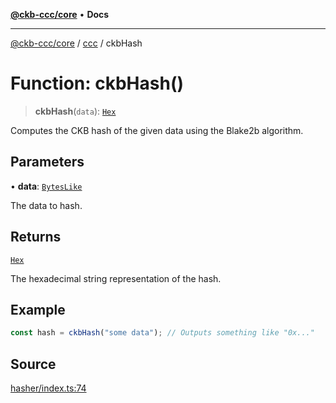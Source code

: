 [**@ckb-ccc/core**](README.md) • **Docs**

***

[@ckb-ccc/core](README.md) / [ccc](Namespace.ccc.md) / ckbHash

# Function: ckbHash()

> **ckbHash**(`data`): [`Hex`](ccc.Type.Hex.md)

Computes the CKB hash of the given data using the Blake2b algorithm.

## Parameters

• **data**: [`BytesLike`](ccc.Type.BytesLike.md)

The data to hash.

## Returns

[`Hex`](ccc.Type.Hex.md)

The hexadecimal string representation of the hash.

## Example

```typescript
const hash = ckbHash("some data"); // Outputs something like "0x..."
```

## Source

[hasher/index.ts:74](https://github.com/SpectreMercury/ccc/blob/df48adb02ef9cfbc211311f00ecef869462de5fa/packages/core/src/hasher/index.ts#L74)

